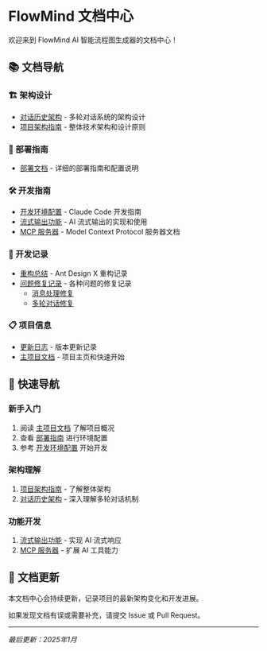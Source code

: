 # FlowMind 文档中心

欢迎来到 FlowMind AI 智能流程图生成器的文档中心！

## 📚 文档导航

### 🏗️ 架构设计

- [对话历史架构](./architecture/conversation-history.md) - 多轮对话系统的架构设计
- [项目架构指南](./architecture/project-guide.md) - 整体技术架构和设计原则

### 🚀 部署指南

- [部署文档](./deployment/deployment.md) - 详细的部署指南和配置说明

### 🛠️ 开发指南

- [开发环境配置](./guides/claude-guide.md) - Claude Code 开发指南
- [流式输出功能](./guides/streaming.md) - AI 流式输出的实现和使用
- [MCP 服务器](./guides/mcp-server.md) - Model Context Protocol 服务器文档

### 🔧 开发记录

- [重构总结](./development/refactoring-summary.md) - Ant Design X 重构记录
- [问题修复记录](./development/fixes/) - 各种问题的修复记录
  - [消息处理修复](./development/fixes/message-processing.md)
  - [多轮对话修复](./development/fixes/multi-turn-conversation.md)

### 📋 项目信息

- [更新日志](./CHANGELOG.md) - 版本更新记录
- [主项目文档](../README.md) - 项目主页和快速开始

## 🎯 快速导航

### 新手入门

1. 阅读 [主项目文档](../README.md) 了解项目概况
2. 查看 [部署指南](./deployment/deployment.md) 进行环境配置
3. 参考 [开发环境配置](./guides/claude-guide.md) 开始开发

### 架构理解

1. [项目架构指南](./architecture/project-guide.md) - 了解整体架构
2. [对话历史架构](./architecture/conversation-history.md) - 深入理解多轮对话机制

### 功能开发

1. [流式输出功能](./guides/streaming.md) - 实现 AI 流式响应
2. [MCP 服务器](./guides/mcp-server.md) - 扩展 AI 工具能力

## 🔄 文档更新

本文档中心会持续更新，记录项目的最新架构变化和开发进展。

如果发现文档有误或需要补充，请提交 Issue 或 Pull Request。

---

*最后更新：2025年1月*
